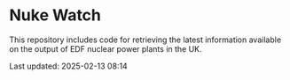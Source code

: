 # Nuke Watch

This repository includes code for retrieving the latest information available on the output of EDF nuclear power plants in the UK.

Last updated: 2025-02-13 08:14